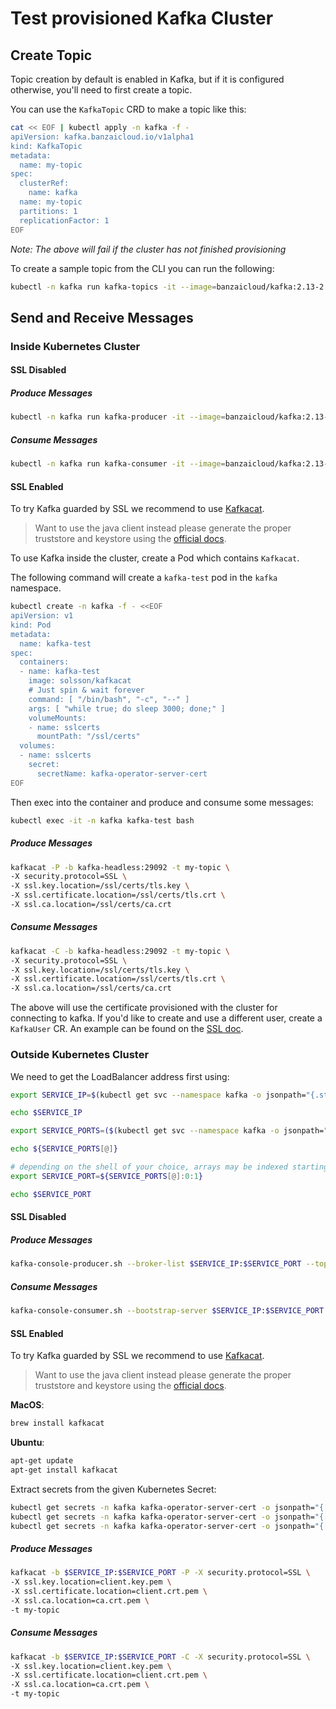 # Test provisioned Kafka Cluster


## Create Topic

Topic creation by default is enabled in Kafka, but if it is configured otherwise, you'll need to first create a topic.

You can use the `KafkaTopic` CRD to make a topic like this:

```bash
cat << EOF | kubectl apply -n kafka -f -
apiVersion: kafka.banzaicloud.io/v1alpha1
kind: KafkaTopic
metadata:
  name: my-topic
spec:
  clusterRef:
    name: kafka
  name: my-topic
  partitions: 1
  replicationFactor: 1
EOF
```

*Note: The above will fail if the cluster has not finished provisioning*

To create a sample topic from the CLI you can run the following:

```bash
kubectl -n kafka run kafka-topics -it --image=banzaicloud/kafka:2.13-2.4.0 --rm=true --restart=Never -- /opt/kafka/bin/kafka-topics.sh --zookeeper zookeeper-client.zookeeper:2181 --topic my-topic --create --partitions 1 --replication-factor 1
```

## Send and Receive Messages

### Inside Kubernetes Cluster

#### SSL Disabled

##### Produce Messages

```bash
kubectl -n kafka run kafka-producer -it --image=banzaicloud/kafka:2.13-2.4.0 --rm=true --restart=Never -- /opt/kafka/bin/kafka-console-producer.sh --broker-list kafka-headless:29092 --topic my-topic
```

##### Consume Messages

```bash
kubectl -n kafka run kafka-consumer -it --image=banzaicloud/kafka:2.13-2.4.0 --rm=true --restart=Never -- /opt/kafka/bin/kafka-console-consumer.sh --bootstrap-server kafka-headless:29092 --topic my-topic --from-beginning
```

#### SSL Enabled

To try Kafka guarded by SSL we recommend to use [Kafkacat](https://github.com/edenhill/kafkacat).

> Want to use the java client instead please generate the proper truststore and keystore using the [official docs](https://kafka.apache.org/documentation/#security_ssl).

To use Kafka inside the cluster, create a Pod which contains `Kafkacat`.

The following command will create a `kafka-test` pod in the `kafka` namespace.

```bash
kubectl create -n kafka -f - <<EOF
apiVersion: v1
kind: Pod
metadata:
  name: kafka-test
spec:
  containers:
  - name: kafka-test
    image: solsson/kafkacat
    # Just spin & wait forever
    command: [ "/bin/bash", "-c", "--" ]
    args: [ "while true; do sleep 3000; done;" ]
    volumeMounts:
    - name: sslcerts
      mountPath: "/ssl/certs"
  volumes:
  - name: sslcerts
    secret:
      secretName: kafka-operator-server-cert
EOF
```

Then exec into the container and produce and consume some messages:

```bash
kubectl exec -it -n kafka kafka-test bash
```

##### Produce Messages

```bash
kafkacat -P -b kafka-headless:29092 -t my-topic \
-X security.protocol=SSL \
-X ssl.key.location=/ssl/certs/tls.key \
-X ssl.certificate.location=/ssl/certs/tls.crt \
-X ssl.ca.location=/ssl/certs/ca.crt
```

##### Consume Messages

```bash
kafkacat -C -b kafka-headless:29092 -t my-topic \
-X security.protocol=SSL \
-X ssl.key.location=/ssl/certs/tls.key \
-X ssl.certificate.location=/ssl/certs/tls.crt \
-X ssl.ca.location=/ssl/certs/ca.crt

```

The above will use the certificate provisioned with the cluster for connecting to kafka.
If you'd like to create and use a different user, create a `KafkaUser` CR. An example can be found on the [SSL doc](docs/ssl.md).

### Outside Kubernetes Cluster

We need to get the LoadBalancer address first using:

```bash
export SERVICE_IP=$(kubectl get svc --namespace kafka -o jsonpath="{.status.loadBalancer.ingress[0].ip}" envoy-loadbalancer)

echo $SERVICE_IP

export SERVICE_PORTS=($(kubectl get svc --namespace kafka -o jsonpath="{.spec.ports[*].port}" envoy-loadbalancer))

echo ${SERVICE_PORTS[@]}

# depending on the shell of your choice, arrays may be indexed starting from 0 or 1
export SERVICE_PORT=${SERVICE_PORTS[@]:0:1}

echo $SERVICE_PORT
```

#### SSL Disabled

##### Produce Messages

```bash
kafka-console-producer.sh --broker-list $SERVICE_IP:$SERVICE_PORT --topic my-topic
```

##### Consume Messages

```bash
kafka-console-consumer.sh --bootstrap-server $SERVICE_IP:$SERVICE_PORT --topic my-topic --from-beginning
```

#### SSL Enabled

To try Kafka guarded by SSL we recommend to use [Kafkacat](https://github.com/edenhill/kafkacat).

> Want to use the java client instead please generate the proper truststore and keystore using the [official docs](https://kafka.apache.org/documentation/#security_ssl).

__MacOS__:

```bash
brew install kafkacat
```

__Ubuntu__:

```bash
apt-get update
apt-get install kafkacat
```

Extract secrets from the given Kubernetes Secret:

```bash
kubectl get secrets -n kafka kafka-operator-server-cert -o jsonpath="{['data']['\tls.crt']}" | base64 -D > client.crt.pem
kubectl get secrets -n kafka kafka-operator-server-cert -o jsonpath="{['data']['\tls.key']}" | base64 -D > client.key.pem
kubectl get secrets -n kafka kafka-operator-server-cert -o jsonpath="{['data']['\ca.crt']}" | base64 -D > ca.crt.pem

```


##### Produce Messages

```bash
kafkacat -b $SERVICE_IP:$SERVICE_PORT -P -X security.protocol=SSL \
-X ssl.key.location=client.key.pem \
-X ssl.certificate.location=client.crt.pem \
-X ssl.ca.location=ca.crt.pem \
-t my-topic
```

##### Consume Messages

```bash
kafkacat -b $SERVICE_IP:$SERVICE_PORT -C -X security.protocol=SSL \
-X ssl.key.location=client.key.pem \
-X ssl.certificate.location=client.crt.pem \
-X ssl.ca.location=ca.crt.pem \
-t my-topic
```
